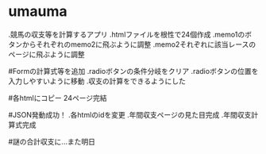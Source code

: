 # umauma
.競馬の収支等を計算するアプリ
.htmlファイルを根性で24個作成
.memo1のボタンからそれぞれのmemo2に飛ぶように調整
.memo2それぞれに該当レースのページに飛ぶように調整

#Formの計算式等を追加
.radioボタンの条件分岐をクリア
.radioボタンの位置を入力しやすいように移動
.収支の計算をできるようにした

#各htmlにコピー
24ページ完結

#JSON発動成功！
.各htmlのidを変更
.年間収支ページの見た目完成
.年間収支計算式完成

#謎の合計収支に...また明日

